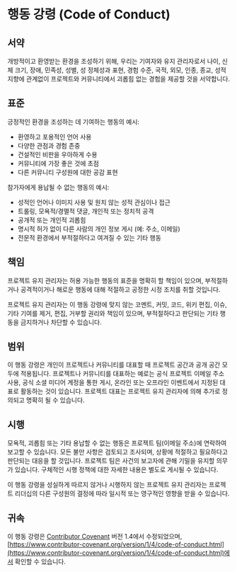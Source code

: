 # 행동 강령 (Code of Conduct)

## 서약

개방적이고 환영받는 환경을 조성하기 위해, 우리는 기여자와 유지 관리자로서 나이, 신체 크기, 장애, 민족성, 성별, 성 정체성과 표현, 경험 수준, 국적, 외모, 인종, 종교, 성적 지향에 관계없이 프로젝트와 커뮤니티에서 괴롭힘 없는 경험을 제공할 것을 서약합니다.

## 표준

긍정적인 환경을 조성하는 데 기여하는 행동의 예시:

- 환영하고 포용적인 언어 사용
- 다양한 관점과 경험 존중
- 건설적인 비판을 우아하게 수용
- 커뮤니티에 가장 좋은 것에 초점
- 다른 커뮤니티 구성원에 대한 공감 표현

참가자에게 용납될 수 없는 행동의 예시:

- 성적인 언어나 이미지 사용 및 원치 않는 성적 관심이나 접근
- 트롤링, 모욕적/경멸적 댓글, 개인적 또는 정치적 공격
- 공개적 또는 개인적 괴롭힘
- 명시적 허가 없이 다른 사람의 개인 정보 게시 (예: 주소, 이메일)
- 전문적 환경에서 부적절하다고 여겨질 수 있는 기타 행동

## 책임

프로젝트 유지 관리자는 허용 가능한 행동의 표준을 명확히 할 책임이 있으며, 부적절하거나 공격적이거나 해로운 행동에 대해 적절하고 공정한 시정 조치를 취할 것입니다.

프로젝트 유지 관리자는 이 행동 강령에 맞지 않는 코멘트, 커밋, 코드, 위키 편집, 이슈, 기타 기여를 제거, 편집, 거부할 권리와 책임이 있으며, 부적절하다고 판단되는 기타 행동을 금지하거나 차단할 수 있습니다.

## 범위

이 행동 강령은 개인이 프로젝트나 커뮤니티를 대표할 때 프로젝트 공간과 공개 공간 모두에 적용됩니다. 프로젝트나 커뮤니티를 대표하는 예로는 공식 프로젝트 이메일 주소 사용, 공식 소셜 미디어 계정을 통한 게시, 온라인 또는 오프라인 이벤트에서 지정된 대표로 활동하는 것이 있습니다. 프로젝트 대표는 프로젝트 유지 관리자에 의해 추가로 정의되고 명확히 될 수 있습니다.

## 시행

모욕적, 괴롭힘 또는 기타 용납할 수 없는 행동은 프로젝트 팀(이메일 주소)에 연락하여 보고할 수 있습니다. 모든 불만 사항은 검토되고 조사되며, 상황에 적절하고 필요하다고 판단되는 대응을 할 것입니다. 프로젝트 팀은 사건의 보고자에 관해 기밀을 유지할 의무가 있습니다. 구체적인 시행 정책에 대한 자세한 내용은 별도로 게시될 수 있습니다.

이 행동 강령을 성실하게 따르지 않거나 시행하지 않는 프로젝트 유지 관리자는 프로젝트 리더십의 다른 구성원의 결정에 따라 일시적 또는 영구적인 영향을 받을 수 있습니다.

## 귀속

이 행동 강령은 [Contributor Covenant](https://www.contributor-covenant.org) 버전 1.4에서 수정되었으며, [https://www.contributor-covenant.org/version/1/4/code-of-conduct.html](https://www.contributor-covenant.org/version/1/4/code-of-conduct.html)에서 확인할 수 있습니다.
